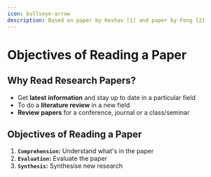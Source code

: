 ```yaml
---
icon: bullseye-arrow
description: Based on paper by Keshav [1] and paper by Fong [2]
---
```


# Objectives of Reading a Paper

## Why Read Research Papers? <a href="#id-53wmzjhtaacm" id="id-53wmzjhtaacm"></a>

* Get **latest information** and stay up to date in a particular field
* To do a **literature review** in a new field
* **Review papers** for a conference, journal or a class/seminar

## Objectives of Reading a Paper <a href="#id-8qfibouhjvoj" id="id-8qfibouhjvoj"></a>

1. **`Comprehension`:** Understand what's in the paper
2. **`Evaluation`:** Evaluate the paper
3. **`Synthesis`:** Synthesise new research

